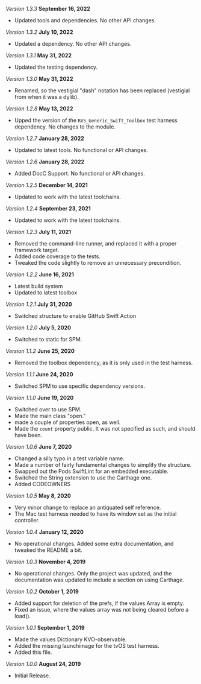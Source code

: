 *Version 1.3.3* **September 16, 2022**
- Updated tools and dependencies. No other API changes.

*Version 1.3.2* **July 10, 2022**
- Updated a dependency. No other API changes.

*Version 1.3.1* **May 31, 2022**
- Updated the testing dependency.

*Version 1.3.0* **May 31, 2022**
- Renamed, so the vestigial "dash" notation has been replaced (vestigial from when it was a dylib).

*Version 1.2.8* **May 13, 2022**
- Upped the version of the `RVS_Generic_Swift_Toolbox` test harness dependency. No changes to the module.

*Version 1.2.7* **January 28, 2022**
- Updated to latest tools. No functional or API changes.

*Version 1.2.6* **January 28, 2022**
- Added DocC Support. No functional or API changes.

*Version 1.2.5* **December 14, 2021**
- Updated to work with the latest toolchains.

*Version 1.2.4* **September 23, 2021**
- Updated to work with the latest toolchains.

*Version 1.2.3* **July 11, 2021**
- Removed the command-line runner, and replaced it with a proper framework target.
- Added code coverage to the tests.
- Tweaked the code slightly to remove an unnecessary precondition.

*Version 1.2.2* **June 16, 2021**
- Latest build system
- Updated to latest toolbox

*Version 1.2.1* **July 31, 2020**
- Switched structure to enable GitHub Swift Action

*Version 1.2.0* **July 5, 2020**
- Switched to static for SPM.

*Version 1.1.2* **June 25, 2020**
- Removed the toolbox dependency, as it is only used in the test harness.

*Version 1.1.1* **June 24, 2020**
- Switched SPM to use specific dependency versions.

*Version 1.1.0* **June 19, 2020**
- Switched over to use SPM.
- Made the main class "open."
- made a couple of properties open, as well.
- Made the `count` property public. It was not specified as such, and should have been.

*Version 1.0.6* **June 7, 2020**
- Changed a silly typo in a test variable name.
- Made a number of fairly fundamental changes to simplify the structure.
- Swapped out the Pods SwiftLint for an embedded executable.
- Switched the String extension to use the Carthage one.
- Added CODEOWNERS

*Version 1.0.5* **May 8, 2020**
- Very minor change to replace an antiquated self reference.
- The Mac test harness needed to have its window set as the initial controller.

*Version 1.0.4* **January 12, 2020**
- No operational changes. Added some extra documentation, and tweaked the README a bit.

*Version 1.0.3* **November 4, 2019**
- No operational changes. Only the project was updated, and the documentation was updated to include a section on using Carthage.

*Version 1.0.2* **October 1, 2019**
- Added support for deletion of the prefs, if the values Array is empty.
- Fixed an issue, where the values array was not being cleared before a load().

*Version 1.0.1* **September 1, 2019**
- Made the values Dictionary KVO-observable.
- Added the missing launchimage for the tvOS test harness.
- Added this file.

*Version 1.0.0* **August 24, 2019**
- Initial Release.
